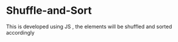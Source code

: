 # Shuffle-and-Sort
This is developed using JS , the elements will be shuffled and sorted accordingly
